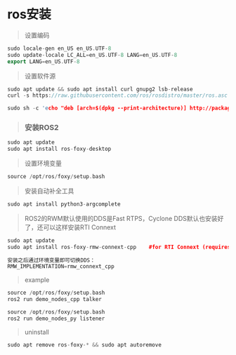 # ros安装

> 设置编码

```cpp
sudo locale-gen en_US en_US.UTF-8
sudo update-locale LC_ALL=en_US.UTF-8 LANG=en_US.UTF-8
export LANG=en_US.UTF-8
```

> 设置软件源

```cpp
sudo apt update && sudo apt install curl gnupg2 lsb-release
curl -s https://raw.githubusercontent.com/ros/rosdistro/master/ros.asc | sudo apt-key add -

sudo sh -c 'echo "deb [arch=$(dpkg --print-architecture)] http://packages.ros.org/ros2/ubuntu $(lsb_release -cs) main" > /etc/apt/sources.list.d/ros2-latest.list'
```

> ### 安装ROS2

```cpp
sudo apt update
sudo apt install ros-foxy-desktop
```

> 设置环境变量

```cpp
source /opt/ros/foxy/setup.bash
```

> 安装自动补全工具

```cpp
sudo apt install python3-argcomplete
```
>ROS2的RWM默认使用的DDS是Fast RTPS，Cyclone DDS默认也安装好了，还可以这样安装RTI Connext

```cpp
sudo apt update
sudo apt install ros-foxy-rmw-connext-cpp    #for RTI Connext (requires license agreement)
    
安装之后通过环境变量即可切换DDS：
RMW_IMPLEMENTATION=rmw_connext_cpp
```

> example

```cpp
source /opt/ros/foxy/setup.bash
ros2 run demo_nodes_cpp talker

source /opt/ros/foxy/setup.bash
ros2 run demo_nodes_py listener    
```

> uninstall

```cpp
sudo apt remove ros-foxy-* && sudo apt autoremove
```





